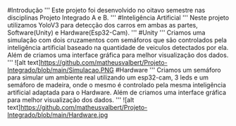 #Introdução
'''
Este projeto foi desenvolvido no oitavo semestre nas disciplinas Projeto Integrado A e B.
'''
#Inteligência Artificial
'''
Neste projeto utilizamos YoloV3 para detecção dos carros em ambas as partes, Software(Unity) e Hardware(Esp32-Cam).
'''
#Unity
'''
Criamos uma simulação com dois cruzamentos com semáforos que são controlados pela inteligência artificial baseado na quantidade de veiculos detectados por ela.
Além de criamos uma interface gráfica para melhor visualização dos dados.
'''
![alt text]https://github.com/matheusvalbert/Projeto-Integrado/blob/main/Simulacao.PNG
#Hardware
'''
Criamos um semáforo para simular um ambiente real utilizando um esp32-cam, 3 leds e um semáforo de madeira, onde o mesmo é controlado pela mesma inteligência artificial adaptada para o Hardware.
Além de criamos uma interface gráfica para melhor visualização dos dados.
'''
![alt text]https://github.com/matheusvalbert/Projeto-Integrado/blob/main/Hardware.jpg
